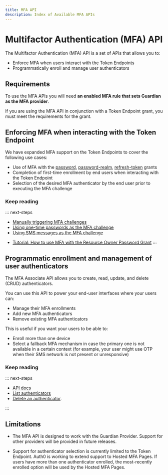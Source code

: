 ```yaml
---
title: MFA API
description: Index of Available MFA APIs
---
```


# Multifactor Authentication (MFA) API

The Multifactor Authentication (MFA) API is a set of APIs that allows you to:

* Enforce MFA when users interact with the Token Endpoints
* Programmatically enroll and manage user authenticators

## Requirements

To use the MFA APIs you will need **an enabled MFA rule that sets Guardian as the MFA provider**.

If you are using the MFA API in conjunction with a Token Endpoint grant, you must meet the requirements for the grant.

## Enforcing MFA when interacting with the Token Endpoint

We have expanded MFA support on the Token Endpoints to cover the following use cases:

* Use of MFA with the [password](/api-auth/grant/password), [password-realm](/api-auth/grant/password#realm-support), [refresh-token](/tokens/refresh-token/current#use-a-refresh-token) grants
* Completion of first-time enrollment by end users when interacting with the Token Endpoint
* Selection of the desired MFA authenticator by the end user prior to executing the MFA challenge
<!-- * Support for TOPT delivered via Email -->
<!-- TODO: Add link to (to be created) doc about email authenticator -->

### Keep reading

::: next-steps
* [Manually triggering MFA challenges](/multifactor-authentication/api/challenges)
* [Using one-time passwords as the MFA challenge](/multifactor-authentication/api/otp)
* [Using SMS messages as the MFA challenge](/multifactor-authentication/api/oob)
<!-- * [Using Push Notifications]
* [Using one-time passwords via email] -->
<!-- TODO: Add missing articles and link to them -->
* [Tutorial: How to use MFA with the Resource Owner Password Grant](/api-auth/tutorials/multifactor-resource-owner-password)
:::

## Programmatic enrollment and management of user authenticators

The MFA Associate API allows you to create, read, update, and delete (CRUD) authenticators.

You can use this API to power your end-user interfaces where your users can:

* Manage their MFA enrollments
* Add new MFA authenticators
* Remove existing MFA authenticators

This is useful if you want your users to be able to:

* Enroll more than one device
* Select a fallback MFA mechanism in case the primary one is not available in a certain context (for example, your user might use OTP when their SMS network is not present or unresponsive)

### Keep reading

::: next-steps
* [API docs](/multifactor-authentication/api/)
* [List authenticators](/multifactor-authentication/api/manage#list-authenticators)
* [Delete an authenticator](/multifactor-authentication/api/manage#delete-authenticators).
<!-- * [Enroll a new authenticator](/multifactor-authentication/api/manage#enroll-authenticators). -->
<!-- TODO: Add link to enroll authenticator (requires expanding doc) -->
:::

## Limitations

* The MFA API is designed to work with the Guardian Provider. Support for other providers will be provided in future releases.

* Support for authenticator selection is currently limited to the Token Endpoint. Auth0 is working to extend support to  Hosted MFA Pages. If users have more than one authenticator enrolled, the most-recently enrolled option will be used by the Hosted MFA Pages.
